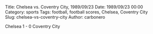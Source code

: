 Title: Chelsea vs. Coventry City, 1989/09/23
Date: 1989/09/23 00:00
Category: sports
Tags: football, football scores, Chelsea, Coventry City
Slug: chelsea-vs-coventry-city
Author: carbonero


Chelsea 1 - 0 Coventry City
